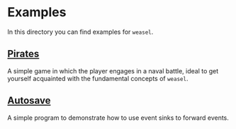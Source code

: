 # Examples

In this directory you can find examples for `weasel`.

## [Pirates](pirates/)

A simple game in which the player engages in a naval battle, ideal to get yourself acquainted with the fundamental concepts of `weasel`.

## [Autosave](autosave/)

A simple program to demonstrate how to use event sinks to forward events.
